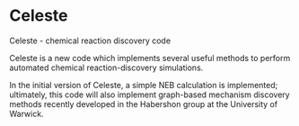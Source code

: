 # Celeste
Celeste - chemical reaction discovery code

Celeste is a new code which implements several useful methods to perform automated chemical reaction-discovery simulations.

In the initial version of Celeste, a simple NEB calculation is implemented; ultimately, this code will also implement graph-based mechanism discovery methods 
recently developed in the Habershon group at the University of Warwick.
